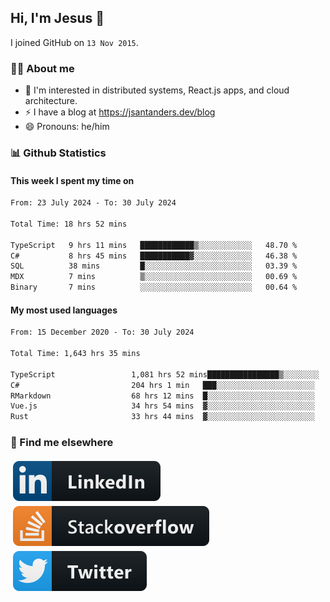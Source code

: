 ## Hi, I'm Jesus 👋

I joined GitHub on `13 Nov 2015`.

<!-- Talking about you -->

### 👨‍💻 About me

- 👦 I'm interested in distributed systems, React.js apps, and cloud architecture.
- ⚡️ I have a blog at <https://jsantanders.dev/blog>
- 😄 Pronouns: he/him

### 📊 Github Statistics

#### This week I spent my time on

<!--START_SECTION:weekly-->

```txt
From: 23 July 2024 - To: 30 July 2024

Total Time: 18 hrs 52 mins

TypeScript   9 hrs 11 mins   ████████████▒░░░░░░░░░░░░   48.70 %
C#           8 hrs 45 mins   ███████████▓░░░░░░░░░░░░░   46.38 %
SQL          38 mins         █░░░░░░░░░░░░░░░░░░░░░░░░   03.39 %
MDX          7 mins          ▒░░░░░░░░░░░░░░░░░░░░░░░░   00.69 %
Binary       7 mins          ░░░░░░░░░░░░░░░░░░░░░░░░░   00.64 %
```

<!--END_SECTION:weekly-->

#### My most used languages

<!--START_SECTION:alltime-->

```txt
From: 15 December 2020 - To: 30 July 2024

Total Time: 1,643 hrs 35 mins

TypeScript                 1,081 hrs 52 mins████████████████▒░░░░░░░░   65.82 %
C#                         204 hrs 1 min   ███░░░░░░░░░░░░░░░░░░░░░░   12.41 %
RMarkdown                  68 hrs 12 mins  █░░░░░░░░░░░░░░░░░░░░░░░░   04.15 %
Vue.js                     34 hrs 54 mins  ▓░░░░░░░░░░░░░░░░░░░░░░░░   02.12 %
Rust                       33 hrs 44 mins  ▓░░░░░░░░░░░░░░░░░░░░░░░░   02.05 %
```

<!--END_SECTION:alltime-->

### 📢 Find me elsewhere

<p>
  <a target="_blank" href="https://linkedin.com/in/jsantanders">
    <img src="https://github.com/jsantanders/jsantanders/blob/master/img/linkedin.svg" alt="LinkedIn" style="vertical-align:top; margin:4px">
  </a>
  
  <a target="_blank" href="https://stackoverflow.com/users/7318331/jesus-santander">
    <img src="https://github.com/jsantanders/jsantanders/blob/master/img/stackoverflow.svg" alt="StackOverflow" style="vertical-align:top; margin:4px">
  </a>
  
  <a target="_blank" href="http://twitter.com/jsantanders">
    <img src="https://github.com/jsantanders/jsantanders/blob/master/img/twitter.svg" alt="Twitter" style="vertical-align:top; margin:4px">
  </a>
</p>
